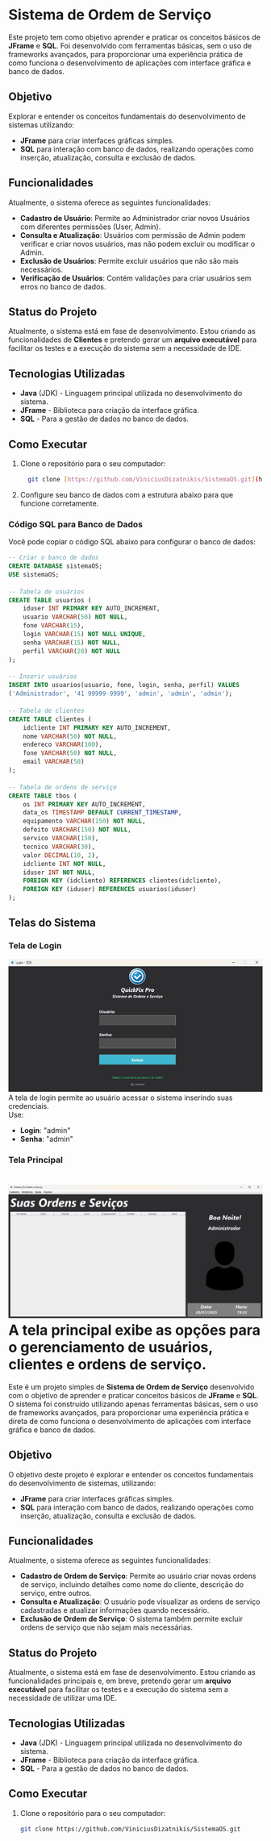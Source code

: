 # Sistema de Ordem de Serviço

 Este projeto tem como objetivo aprender e praticar os conceitos básicos de **JFrame** e **SQL**. Foi desenvolvido com ferramentas básicas, sem o uso de frameworks avançados, para proporcionar uma experiência prática de como funciona o desenvolvimento de aplicações com interface gráfica e banco de dados.

 ## Objetivo

 Explorar e entender os conceitos fundamentais do desenvolvimento de sistemas utilizando:

 - **JFrame** para criar interfaces gráficas simples.
 - **SQL** para interação com banco de dados, realizando operações como inserção, atualização, consulta e exclusão de dados.

 ## Funcionalidades

 Atualmente, o sistema oferece as seguintes funcionalidades:

 - **Cadastro de Usuário**: Permite ao Administrador criar novos Usuários com diferentes permissões (User, Admin).
 - **Consulta e Atualização**: Usuários com permissão de Admin podem verificar e criar novos usuários, mas não podem excluir ou modificar o Admin.
 - **Exclusão de Usuários**: Permite excluir usuários que não são mais necessários.
 - **Verificação de Usuários**: Contém validações para criar usuários sem erros no banco de dados.

 ## Status do Projeto

 Atualmente, o sistema está em fase de desenvolvimento. Estou criando as funcionalidades de **Clientes** e pretendo gerar um **arquivo executável** para facilitar os testes e a execução do sistema sem a necessidade de IDE.

 ## Tecnologias Utilizadas

 - **Java** (JDK) - Linguagem principal utilizada no desenvolvimento do sistema.
 - **JFrame** - Biblioteca para criação da interface gráfica.
 - **SQL** - Para a gestão de dados no banco de dados.

 ## Como Executar

 1. Clone o repositório para o seu computador:
    ```bash
      git clone [https://github.com/ViniciusDizatnikis/SistemaOS.git](https://github.com/ViniciusDizatnikis/SistemaOS.git)
    ```
 2. Configure seu banco de dados com a estrutura abaixo para que funcione corretamente.

 ### Código SQL para Banco de Dados

 Você pode copiar o código SQL abaixo para configurar o banco de dados:

 ```sql
 -- Criar o banco de dados
 CREATE DATABASE sistemaOS;
 USE sistemaOS;

 -- Tabela de usuários
 CREATE TABLE usuarios (
     iduser INT PRIMARY KEY AUTO_INCREMENT,
     usuario VARCHAR(50) NOT NULL,
     fone VARCHAR(15),
     login VARCHAR(15) NOT NULL UNIQUE,
     senha VARCHAR(15) NOT NULL,
     perfil VARCHAR(20) NOT NULL 
 );

 -- Inserir usuários
 INSERT INTO usuarios(usuario, fone, login, senha, perfil) VALUES 
 ('Administrador', '41 99999-9999', 'admin', 'admin', 'admin');

 -- Tabela de clientes
 CREATE TABLE clientes (
     idcliente INT PRIMARY KEY AUTO_INCREMENT,
     nome VARCHAR(50) NOT NULL,
     endereco VARCHAR(100),
     fone VARCHAR(50) NOT NULL,
     email VARCHAR(50)
 );

 -- Tabela de ordens de serviço
 CREATE TABLE tbos (
     os INT PRIMARY KEY AUTO_INCREMENT,
     data_os TIMESTAMP DEFAULT CURRENT_TIMESTAMP,
     equipamento VARCHAR(150) NOT NULL,
     defeito VARCHAR(150) NOT NULL,
     servico VARCHAR(150),
     tecnico VARCHAR(30),
     valor DECIMAL(10, 2),
     idcliente INT NOT NULL,
     iduser INT NOT NULL,
     FOREIGN KEY (idcliente) REFERENCES clientes(idcliente),
     FOREIGN KEY (iduser) REFERENCES usuarios(iduser)
 );
 ```
## Telas do Sistema

### Tela de Login
![Tela de Login](Imagens/telaLogin.png)  
A tela de login permite ao usuário acessar o sistema inserindo suas credenciais.  
Use:
- **Login**: "admin"
- **Senha**: "admin"

### Tela Principal
![Tela Principal](Imagens/telaPrincipal.png)  
A tela principal exibe as opções para o gerenciamento de usuários, clientes e ordens de serviço.
=======
Este é um projeto simples de **Sistema de Ordem de Serviço** desenvolvido com o objetivo de aprender e praticar conceitos básicos de **JFrame** e **SQL**. O sistema foi construído utilizando apenas ferramentas básicas, sem o uso de frameworks avançados, para proporcionar uma experiência prática e direta de como funciona o desenvolvimento de aplicações com interface gráfica e banco de dados.

## Objetivo

O objetivo deste projeto é explorar e entender os conceitos fundamentais do desenvolvimento de sistemas, utilizando:

- **JFrame** para criar interfaces gráficas simples.
- **SQL** para interação com banco de dados, realizando operações como inserção, atualização, consulta e exclusão de dados.

## Funcionalidades

Atualmente, o sistema oferece as seguintes funcionalidades:

- **Cadastro de Ordem de Serviço**: Permite ao usuário criar novas ordens de serviço, incluindo detalhes como nome do cliente, descrição do serviço, entre outros.
- **Consulta e Atualização**: O usuário pode visualizar as ordens de serviço cadastradas e atualizar informações quando necessário.
- **Exclusão de Ordem de Serviço**: O sistema também permite excluir ordens de serviço que não sejam mais necessárias.

## Status do Projeto

Atualmente, o sistema está em fase de desenvolvimento. Estou criando as funcionalidades principais e, em breve, pretendo gerar um **arquivo executável** para facilitar os testes e a execução do sistema sem a necessidade de utilizar uma IDE.

## Tecnologias Utilizadas

- **Java** (JDK) - Linguagem principal utilizada no desenvolvimento do sistema.
- **JFrame** - Biblioteca para criação da interface gráfica.
- **SQL** - Para a gestão de dados no banco de dados.

## Como Executar

1. Clone o repositório para o seu computador:
   ```bash
   git clone https://github.com/ViniciusDizatnikis/SistemaOS.git
